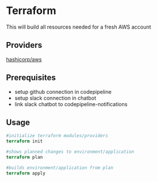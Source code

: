 # Terraform

This will build all resources needed for a fresh AWS account

## Providers

 [hashicorp/aws](https://registry.terraform.io/providers/hashicorp/aws/latest)

## Prerequisites

- setup github connection in codepipeline
- setup slack connection in chatbot
- link slack chatbot to codepipeline-notifications

## Usage

```terraform
#initialize terraform modules/providers
terraform init

#shows planned changes to environment/application
terraform plan

#builds environment/application from plan
terraform apply
```
